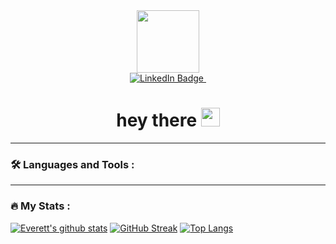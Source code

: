 <div id="header" align="center">
  <img src="https://media.giphy.com/media/M9gbBd9nbDrOTu1Mqx/giphy.gif" width="100"/>
</div>

<div id="badges" align="center">
  <a href="https://www.linkedin.com/in/everett-badeaux-2241721b0/">
    <img src="https://img.shields.io/badge/LinkedIn-blue?style=for-the-badge&logo=linkedin&logoColor=white" alt="LinkedIn Badge"/>
    <img src="https://komarev.com/ghpvc/?username=ecbadeaux&style=flat-square&color=blue" alt=""/>
  </a>
   <h1>
        hey there
        <img src="https://media.giphy.com/media/hvRJCLFzcasrR4ia7z/giphy.gif" width="30px"/>
    </h1>
</div>

---

### :hammer_and_wrench: Languages and Tools :


---

### :fire: My Stats :
[![Everett's github stats](https://github-readme-stats.vercel.app/api?username=ecbadeaux)](https://github.com/anuraghazra/github-readme-stats)
[![GitHub Streak](https://github-readme-streak-stats.herokuapp.com?user=ecbadeaux&theme=dark)](https://git.io/streak-stats)
[![Top Langs](https://github-readme-stats.vercel.app/api/top-langs/?username=ecbadeaux&layout=compact&theme=vision-friendly-dark)](https://github.com/anuraghazra/github-readme-stats)